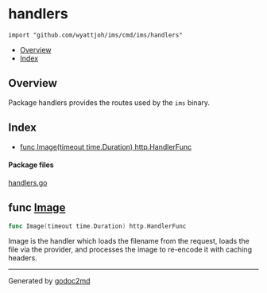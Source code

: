 

# handlers
`import "github.com/wyattjoh/ims/cmd/ims/handlers"`

* [Overview](#pkg-overview)
* [Index](#pkg-index)

## <a name="pkg-overview">Overview</a>
Package handlers provides the routes used by the `ims` binary.




## <a name="pkg-index">Index</a>
* [func Image(timeout time.Duration) http.HandlerFunc](#Image)


#### <a name="pkg-files">Package files</a>
[handlers.go](/src/github.com/wyattjoh/ims/cmd/ims/handlers/handlers.go) 





## <a name="Image">func</a> [Image](/src/target/handlers.go?s=1058:1108#L24)
``` go
func Image(timeout time.Duration) http.HandlerFunc
```
Image is the handler which loads the filename from the request, loads the
file via the provider, and processes the image to re-encode it with caching
headers.








- - -
Generated by [godoc2md](http://godoc.org/github.com/davecheney/godoc2md)
